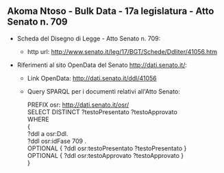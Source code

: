 ## Akoma Ntoso - Bulk Data - 17a legislatura - Atto Senato n. 709 ##

* Scheda del Disegno di Legge - Atto Senato n. 709:
	* http url: http://www.senato.it/leg/17/BGT/Schede/Ddliter/41056.htm

* Riferimenti al sito OpenData del Senato http://dati.senato.it/:
	* Link OpenData: http://dati.senato.it/ddl/41056
	* Query SPARQL per i documenti relativi all'Atto Senato:

        PREFIX osr: <http://dati.senato.it/osr/>  
		SELECT DISTINCT ?testoPresentato ?testoApprovato  
		WHERE  
		{  
		    ?ddl a osr:Ddl.  
		    ?ddl osr:idFase 709 .  
		    OPTIONAL { ?ddl osr:testoPresentato ?testoPresentato }  
		    OPTIONAL { ?ddl osr:testoApprovato ?testoApprovato }  
		}
		